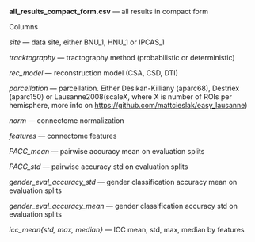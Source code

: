 **all_results_compact_form.csv** — all results in compact form

Columns

*site* — data site, either BNU_1, HNU_1 or IPCAS_1

*tracktography* — tractography method (probabilistic or deterministic) 

*rec_model* — reconstruction model (CSA, CSD, DTI)

*parcellation* — parcellation. Either Desikan-Killiany (aparc68), Destriex (aparc150) or Lausanne2008(scaleX, where X is number of ROIs per hemisphere, more info on https://github.com/mattcieslak/easy_lausanne)

*norm* — connectome normalization

*features* — connectome features

*PACC_mean* — pairwise accuracy mean on evaluation splits

*PACC_std* — pairwise accuracy std on evaluation splits

*gender_eval_accuracy_std* — gender classification accuracy mean on evaluation splits

*gender_eval_accuracy_mean* — gender classification accuracy std on evaluation splits

*icc_mean{std, max, median}* — ICC mean, std, max, median by features  
